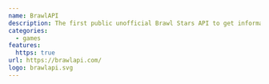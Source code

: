 ```yaml
---
name: BrawlAPI
description: The first public unofficial Brawl Stars API to get information about events, brawlers, maps, icons and club logs.
categories:
  - games
features:
  https: true
url: https://brawlapi.com/
logo: brawlapi.svg
---
```

